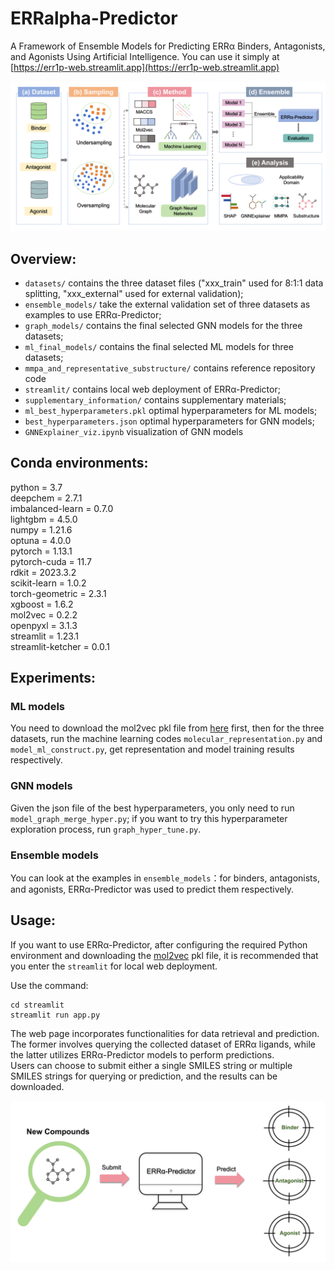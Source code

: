 # ERRalpha-Predictor
A Framework of Ensemble Models for Predicting ERRα Binders, Antagonists, and Agonists Using Artificial Intelligence. You can use it simply at [https://err1p-web.streamlit.app](https://err1p-web.streamlit.app)  

![](https://github.com/lxiongZ/ERRalpha-Predictor/blob/main/workflow.png)

## Overview:

- `datasets/` contains the three dataset files ("xxx_train" used for 8:1:1 data splitting, "xxx_external" used for external validation);
- `ensemble_models/` take the external validation set of three datasets as examples to use ERRα-Predictor;
- `graph_models/` contains the final selected GNN models for the three datasets;
- `ml_final_models/` contains the final selected ML models for three datasets;
- `mmpa_and_representative_substructure/` contains reference repository code
- `streamlit/` contains local web deployment of ERRα-Predictor;
- `supplementary_information/` contains supplementary materials;
- `ml_best_hyperparameters.pkl` optimal hyperparameters for ML models;
- `best_hyperparameters.json` optimal hyperparameters for GNN models;
- `GNNExplainer_viz.ipynb` visualization of GNN models

## Conda environments:

python = 3.7  
deepchem = 2.7.1  
imbalanced-learn = 0.7.0  
lightgbm = 4.5.0  
numpy = 1.21.6  
optuna = 4.0.0  
pytorch = 1.13.1  
pytorch-cuda = 11.7  
rdkit = 2023.3.2  
scikit-learn = 1.0.2  
torch-geometric = 2.3.1  
xgboost = 1.6.2  
mol2vec = 0.2.2  
openpyxl = 3.1.3  
streamlit = 1.23.1  
streamlit-ketcher = 0.0.1  

## Experiments:

### ML models

You need to download the mol2vec pkl file from [here](https://github.com/samoturk/mol2vec/blob/master/examples/models/model_300dim.pkl) first,
then for the three datasets, run the machine learning codes `molecular_representation.py` and `model_ml_construct.py`, get representation and model training results respectively.

### GNN models

Given the json file of the best hyperparameters, you only need to run `model_graph_merge_hyper.py`;
if you want to try this hyperparameter exploration process, run `graph_hyper_tune.py`.

### Ensemble models
You can look at the examples in `ensemble_models`：for binders, antagonists, and agonists, ERRα-Predictor was used to predict them respectively.

## Usage:
If you want to use ERRα-Predictor, after configuring the required Python environment and downloading the [mol2vec](https://github.com/samoturk/mol2vec/blob/master/examples/models/model_300dim.pkl) pkl file, it is recommended that you enter the `streamlit` for local web deployment.

Use the command:

```
cd streamlit
streamlit run app.py
```

The web page incorporates functionalities for data retrieval and prediction. The former involves querying the collected dataset of ERRα ligands, while the latter utilizes ERRα-Predictor models to perform predictions.  
Users can choose to submit either a single SMILES string or multiple SMILES strings for querying or prediction, and the results can be downloaded.

![](https://github.com/lxiongZ/ERRalpha-Predictor/blob/main/streamlit/Schematic%20diagram.png)


